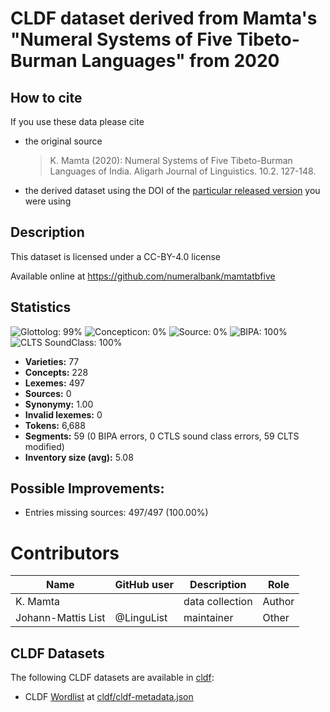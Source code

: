 # CLDF dataset derived from Mamta's "Numeral Systems of Five Tibeto-Burman Languages" from 2020

## How to cite

If you use these data please cite
- the original source
  > K. Mamta (2020): Numeral Systems of Five Tibeto-Burman Languages of India. Aligarh Journal of Linguistics. 10.2. 127-148.
- the derived dataset using the DOI of the [particular released version](../../releases/) you were using

## Description


This dataset is licensed under a CC-BY-4.0 license

Available online at https://github.com/numeralbank/mamtatbfive

## Statistics


![Glottolog: 99%](https://img.shields.io/badge/Glottolog-99%25-green.svg "Glottolog: 99%")
![Concepticon: 0%](https://img.shields.io/badge/Concepticon-0%25-red.svg "Concepticon: 0%")
![Source: 0%](https://img.shields.io/badge/Source-0%25-red.svg "Source: 0%")
![BIPA: 100%](https://img.shields.io/badge/BIPA-100%25-brightgreen.svg "BIPA: 100%")
![CLTS SoundClass: 100%](https://img.shields.io/badge/CLTS%20SoundClass-100%25-brightgreen.svg "CLTS SoundClass: 100%")

- **Varieties:** 77
- **Concepts:** 228
- **Lexemes:** 497
- **Sources:** 0
- **Synonymy:** 1.00
- **Invalid lexemes:** 0
- **Tokens:** 6,688
- **Segments:** 59 (0 BIPA errors, 0 CTLS sound class errors, 59 CLTS modified)
- **Inventory size (avg):** 5.08

## Possible Improvements:



- Entries missing sources: 497/497 (100.00%)

# Contributors

Name | GitHub user | Description | Role
--- | --- | --- | --- |
K. Mamta | | data collection | Author 
Johann-Mattis List | @LinguList | maintainer | Other




## CLDF Datasets

The following CLDF datasets are available in [cldf](cldf):

- CLDF [Wordlist](https://github.com/cldf/cldf/tree/master/modules/Wordlist) at [cldf/cldf-metadata.json](cldf/cldf-metadata.json)